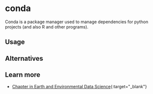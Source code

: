 # conda

Conda is a package manager used to manage dependencies for python projects (and also R and other programs).

## Usage

## Alternatives

## Learn more

* [Chapter in Earth and Environmental Data Science](https://earth-env-data-science.github.io/lectures/environment/python_environments.html){:target="_blank"}
